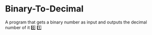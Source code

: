 # Binary-To-Decimal
A program that gets a binary number as input and outputs the decimal number of it 0️⃣ 1️⃣
